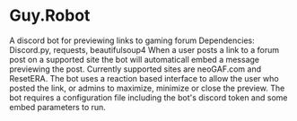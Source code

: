 # Guy.Robot
A discord bot for previewing links to gaming forum
Dependencies: Discord.py, requests, beautifulsoup4
When a user posts a link to a forum post on a supported site the bot will automaticall embed a message previewing the post.
Currently supported sites are neoGAF.com and ResetERA. The bot uses a reaction based interface to allow the user who posted the
link, or admins to maximize, minimize or close the preview. The bot requires a configuration file including the bot's discord token
and some embed parameters to run. 

